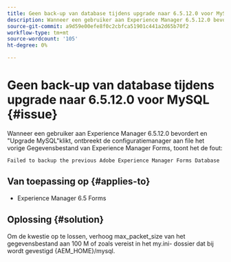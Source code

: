 ```yaml
---
title: Geen back-up van database tijdens upgrade naar 6.5.12.0 voor MySQL.
description: Wanneer een gebruiker aan Experience Manager 6.5.12.0 bevordert en "Upgrade MySQL"klikt, ontbreekt de configuratiemanager aan file het vorige Gegevensbestand van Experience Manager Forms.
source-git-commit: a9d59e00efe8f0c2cbfca51901c441a2d65b70f2
workflow-type: tm+mt
source-wordcount: '105'
ht-degree: 0%

---
```


# Geen back-up van database tijdens upgrade naar 6.5.12.0 voor MySQL {#issue}

Wanneer een gebruiker aan Experience Manager 6.5.12.0 bevordert en &quot;Upgrade MySQL&quot;klikt, ontbreekt de configuratiemanager aan file het vorige Gegevensbestand van Experience Manager Forms, toont het de fout:

`Failed to backup the previous Adobe Experience Manager Forms Database`


## Van toepassing op {#applies-to}

* Experience Manager 6.5 Forms

## Oplossing {#solution}

Om de kwestie op te lossen, verhoog max_packet_size van het gegevensbestand aan 100 M of zoals vereist in het my.ini- dossier dat bij wordt gevestigd {AEM_HOME}/mysql.
